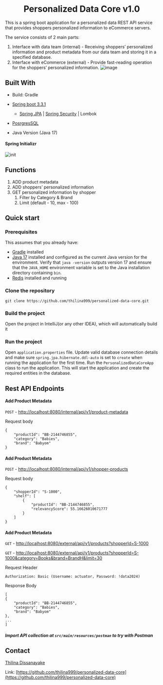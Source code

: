 <p align="center">
  <h1 align="center">Personalized Data Core v1.0</h1>

This is a spring boot application for a personalized data REST API service that provides shoppers personalized
information to eCommerce servers.

The service consists of 2 main parts:

1. Interface with data team (internal) - Receiving shoppers’ personalized information and product metadata from our data
   team and storing it in a specified database.
2. Interface with eCommerce (external) - Provide fast-reading operation for the shoppers’ personalized information.
   ![image](https://github.com/thilina999/personalized-data-core/assets/28834233/7c39ba15-a973-4c09-b57a-62b9fe22ec9d)

## Built With

* Build: Gradle
* [Spring boot 3.3.1](https://spring.io/projects/spring-boot)</br>
    - [Spring JPA](https://spring.io/projects/spring-data-jpa) | [Spring Security](https://spring.io/projects/spring-security) |
      Lombok

* [PosrgresSQL](https://www.postgresql.org/)

* Java Version (Java 17)

#### Spring Initializr

![init](https://github.com/thilina999/personalized-data-core/assets/28834233/6dd37f64-86db-4636-b448-e4fb10f9f414)

<!-- FUNCTIONS -->

## Functions

1. ADD product metadata
2. ADD shoppers’ personalized information
3. GET personalized information by shopper
    1. Filter by Category & Brand
    2. Limit (default - 10, max - 100)

## Quick start
### Prerequisites

This assumes that you already have:

- [Gradle](https://gradle.org/install/) installed
- [Java 17](https://adoptium.net/installation/) installed and configured as the current Java version for the environment.
  Verify that `java -version` outputs version 17 and ensure that the `JAVA_HOME` environment variable is set to the Java
  installation directory containing `bin`.
- [Redis](https://redis.io/docs/latest/operate/oss_and_stack/install/install-redis/) installed and running


### Clone the repository

```
git clone https://github.com/thilina999/personalized-data-core.git
```

### Build the project
Open the project in IntelliJ(or any other IDEA), which will automatically build it

### Run the project
Open `application.properties` file. Update valid database connection details and make sure `spring.jpa.hibernate.ddl-auto` is set to `create` when running the application for the first time. 
Run the `PersonalizedDataCoreApp` class to run the application. This will start the application and create the required entities in the database.

## Rest API Endpoints

#### Add Product Metadata

`POST` - [http://localhost:8080/internal/api/v1/product-metadata](http://localhost:8080/internal/api/v1/product-metadata)

Request body
```application/json
{
    "productId": "BB-2144746855",
    "category": "Babies",
    "brand": "Babyom"
}
```

#### Add Product Metadata

`POST` - [http://localhost:8080/internal/api/v1/shopper-products](http://localhost:8080/internal/api/v1/shopper-products)

Request body
```application/json
{
    "shopperId": "S-1000",
    "shelf": [
        {
            "productId": "BB-2144746855",
            "relevancyScore": 55.16626010671777
        }
    ]
}
```

#### Add Product Metadata

`GET` - [http://localhost:8080/external/api/v1/products?shopperId=S-1000](http://localhost:8080/external/api/v1/products?shopperId=S-1000)

`GET` - [http://localhost:8080/external/api/v1/products?shopperId=S-1000&category=Books&brand=BrandH&limit=30](http://localhost:8080/external/api/v1/products?shopperId=S-1000&category=Books&brand=BrandH&limit=30)

Request Header

`Authorization: Basic (Username: actuator, Password: !data2024)`

Response Body
```application/json
[
{
    "productId": "BB-2144746855",
    "category": "Babies",
    "brand": "Babyom"
},
...
]
```
##### Import API collection at `src/main/resources/postman` to try with Postman 


<!-- LICENSE -->
<!-- ## License

Distributed under the MIT License. See `LICENSE` for more information.

 -->

<!-- CONTACT -->

## Contact

[Thilina Dissanayake](mailto:thilinad.contact@gmail.com)

Link: [https://github.com/thilina999/personalized-data-core](https://github.com/thilina999/personalized-data-core)
